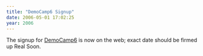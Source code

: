 ```yaml
---
title: "DemoCamp6 Signup"
date: 2006-05-01 17:02:25
year: 2006
---
```

The signup for <a href="http://barcamp.org/TorCampDemoCamp6">DemoCamp6</a> is now on the web; exact date should be firmed up Real Soon.
